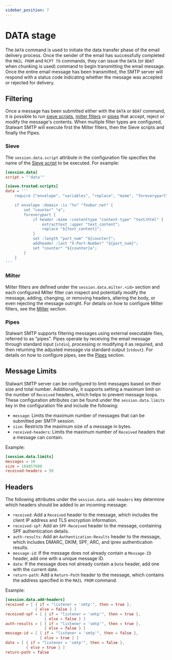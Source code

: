 ```yaml
---
sidebar_position: 7
---
```


# DATA stage

The `DATA` command is used to initiate the data transfer phase of the email delivery process. Once the sender of the email has successfully completed the `MAIL FROM` and `RCPT TO` commands, they can issue the `DATA` (or `BDAT` when chunking is used) command to begin transmitting the email message. Once the entire email message has been transmitted, the SMTP server will respond with a status code indicating whether the message was accepted or rejected for delivery.

## Filtering

Once a message has been submitted either with the `DATA` or `BDAT` command, it is possible to run [sieve scripts](/docs/sieve/overview), [milter filters](/docs/smtp/filter/milter) or [pipes](/docs/smtp/filter/pipe) that accept, reject or modify the message's contents. When multiple filter types are configured, Stalwart SMTP will execute first the Milter filters, then the Sieve scripts and finally the Pipes.

### Sieve

The `session.data.script` attribute in the configuration file specifies the name of the [Sieve script](/docs/sieve/overview) to be executed. For example:

```toml
[session.data]
script = "'data'"

[sieve.trusted.scripts]
data = '''
    require ["envelope", "variables", "replace", "mime", "foreverypart", "editheader", "extracttext"];

    if envelope :domain :is "to" "foobar.net" {
        set "counter" "a";
        foreverypart {
            if header :mime :contenttype "content-type" "text/html" {
                extracttext :upper "text_content";
                replace "${text_content}";
            }
            set :length "part_num" "${counter}";
            addheader :last "X-Part-Number" "${part_num}";
            set "counter" "${counter}a";
        }
    }
'''
```

### Milter

Milter filters are defined under the `session.data.milter.<id>` section and each configured Milter filter can inspect and potentially modify the message, adding, changing, or removing headers, altering the body, or even rejecting the message outright. For details on how to configure Milter filters, see the [Milter](/docs/smtp/filter/milter) section.

### Pipes

Stalwart SMTP supports filtering messages using external executable files, referred to as "pipes". Pipes operate by receiving the email message through standard input (`stdin`), processing or modifying it as required, and then returning the adjusted message via standard output (`stdout`). For details on how to configure pipes, see the [Pipes](/docs/smtp/filter/pipe) section.

## Message Limits

Stalwart SMTP server can be configured to limit messages based on their size and total number. Additionally, it supports setting a maximum limit on the number of `Received` headers, which helps to prevent message loops. These configuration attributes can be found under the `session.data.limits` key in the configuration file and include the following:

- `message`: Limits the maximum number of messages that can be submitted per SMTP session.
- `size`: Restricts the maximum size of a message in bytes.
- `received-headers`: Limits the maximum number of `Received` headers that a message can contain.

Example:

```toml
[session.data.limits]
messages = 10
size = 104857600
received-headers = 50
```

## Headers

The following attributes under the `session.data.add-headers` key determine which headers should be added to an incoming message:

- `received`: Add a `Received` header to the message, which includes the client IP address and TLS encryption information.
- `received-spf`: Add an `SPF-Received` header to the message, containing SPF authentication details.
- `auth-results`: Add an `Authentication-Results` header to the message, which includes DMARC, DKIM, SPF, ARC, and iprev authentication results.
- `message-id`: If the message does not already contain a `Message-ID` header, add one with a unique message ID.
- `date`: If the message does not already contain a `Date` header, add one with the current date.
- `return-path`: Add a `Return-Path` header to the message, which contains the address specified in the `MAIL FROM` command.

Example:

```toml
[session.data.add-headers]
received = [ { if = "listener = 'smtp'", then = true }, 
             { else = false } ]
received-spf = [ { if = "listener = 'smtp'", then = true }, 
                 { else = false } ]
auth-results = [ { if = "listener = 'smtp'", then = true }, 
                 { else = false } ]
message-id = [ { if = "listener = 'smtp'", then = false }, 
               { else = true } ]
date = [ { if = "listener = 'smtp'", then = false }, 
         { else = true } ]
return-path = false
```
